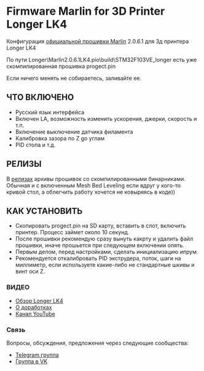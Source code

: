 # Firmware Marlin for 3D Printer Longer LK4

Конфигурация <a href="https://github.com/MarlinFirmware/Marlin">официальной прошивки  Marlin</a> 2.0.6.1 для 3д принтера Longer LK4

По пути Longer\Marlin2.0.6.1LK4\.pio\build\STM32F103VE_longer есть уже скомпилированная прошивка progect.pin

Если ничего менять не собираетесь, заливайте ее.

## ЧТО ВКЛЮЧЕНО
* Русский язык интерфейса
* Включен LA, возможность изменить ускорения, джерки, скорость и т.п.
* Включение выключение датчика филамента
* Калибровка зазора по Z gо углам
* PID стола и т.д.

## РЕЛИЗЫ
В [релизах](https://github.com/Technarrus/Marlin_LongerLK4/releases/) архивы прошивок со скомпилированными бинарниками. Обычная и с включенным Mesh Bed Leveling если вдруг у кого-то кривой стол, а облегчить работу хочется не ковыряясь в коде))

## КАК УСТАНОВИТЬ
* Скопировать progect.pin на SD карту, вставить в слот, включить принтер. Процесс займет около 10 секунд. 
* После прошивки рекомендую сразу вынуть какрту и удалить файл прошивки, иначе прошьется при следующем включении опять.
* Первым делом, перед настройками, сделать инициализацию ипрум.
* Рекомендуется откалибровать PID экструдера, поток, шаги на миллиметр, если используете какие-либо не стандартные шкивы и винт оси Z.

### ВИДЕО
* <a href="https://youtu.be/hBkV4Tjz-6s">Обзор Longer LK4</a>
* <a href="https://youtu.be/4ykhpaEbTpE">О доработках</a>
* <a href="https://www.youtube.com/channel/UCzI016x7MItBtQCJiSWI7yA">Канал YouTube</a>

### Связь
Вопросы, обсуждения, предложения через следующие сообщества:
* [Telegram группа](https://t.me/technarr)
* [Группа в VK](https://vk.com/technarrus)
